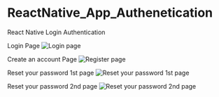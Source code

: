 # ReactNative_App_Authenetication
React Native Login Authentication

Login Page 
![Login page](https://user-images.githubusercontent.com/92137648/189050814-78f37cb7-2a0e-434c-a92d-9ad057701648.jpg)

Create an account Page
![Register page](https://user-images.githubusercontent.com/92137648/189051224-ececf83e-72a5-45fc-8243-8d3dc2ce8ec7.jpg)

Reset your password 1st page
![Reset your password 1st page](https://user-images.githubusercontent.com/92137648/189053092-8b3d166d-5f43-41d8-a03f-688be672828e.jpg)

Reset your password 2nd page
![Reset your password 2nd page](https://user-images.githubusercontent.com/92137648/189053214-66ff0fde-556e-4696-b47c-022d471837c2.jpg)
